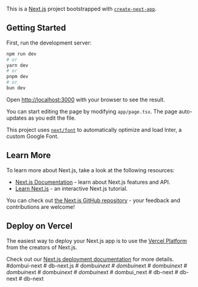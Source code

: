This is a [Next.js](https://nextjs.org/) project bootstrapped with [`create-next-app`](https://github.com/vercel/next.js/tree/canary/packages/create-next-app).

## Getting Started

First, run the development server:

```bash
npm run dev
# or
yarn dev
# or
pnpm dev
# or
bun dev
```

Open [http://localhost:3000](http://localhost:3000) with your browser to see the result.

You can start editing the page by modifying `app/page.tsx`. The page auto-updates as you edit the file.

This project uses [`next/font`](https://nextjs.org/docs/basic-features/font-optimization) to automatically optimize and load Inter, a custom Google Font.

## Learn More

To learn more about Next.js, take a look at the following resources:

- [Next.js Documentation](https://nextjs.org/docs) - learn about Next.js features and API.
- [Learn Next.js](https://nextjs.org/learn) - an interactive Next.js tutorial.

You can check out [the Next.js GitHub repository](https://github.com/vercel/next.js/) - your feedback and contributions are welcome!

## Deploy on Vercel

The easiest way to deploy your Next.js app is to use the [Vercel Platform](https://vercel.com/new?utm_medium=default-template&filter=next.js&utm_source=create-next-app&utm_campaign=create-next-app-readme) from the creators of Next.js.

Check out our [Next.js deployment documentation](https://nextjs.org/docs/deployment) for more details.
# d o m b u i - n e x t  
 #   d b - n e x t . j s  
 #   d o m b u i _ n e x t  
 #   d o m b u i _ n e x t  
 #   d o m b u i _ n e x t  
 #   d o m b u i _ n e x t  
 #   d o m b u i _ n e x t  
 #   d o m b u i _ n e x t  
 #   d o m b u i _ n e x t  
 #   d b - n e x t  
 #   d b - n e x t  
 #   d b - n e x t  
 